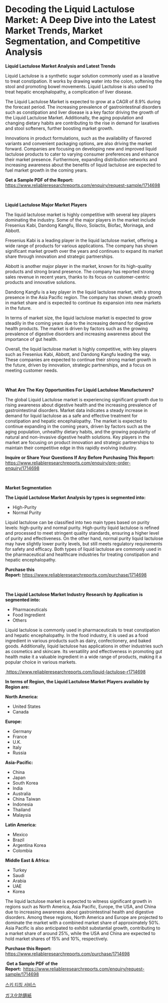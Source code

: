 <p><h1>Decoding the Liquid Lactulose Market: A Deep Dive into the Latest Market Trends, Market Segmentation, and Competitive Analysis</h1></p><p><strong>Liquid Lactulose Market Analysis and Latest Trends</strong></p>
<p><p>Liquid Lactulose is a synthetic sugar solution commonly used as a laxative to treat constipation. It works by drawing water into the colon, softening the stool and promoting bowel movements. Liquid Lactulose is also used to treat hepatic encephalopathy, a complication of liver disease.</p><p>The Liquid Lactulose Market is expected to grow at a CAGR of 8.9% during the forecast period. The increasing prevalence of gastrointestinal disorders such as constipation and liver disease is a key factor driving the growth of the Liquid Lactulose Market. Additionally, the aging population and changing dietary habits are contributing to the rise in demand for laxatives and stool softeners, further boosting market growth.</p><p>Innovations in product formulations, such as the availability of flavored variants and convenient packaging options, are also driving the market forward. Companies are focusing on developing new and improved liquid lactulose products to cater to varying consumer preferences and enhance their market presence. Furthermore, expanding distribution networks and increasing awareness about the benefits of liquid lactulose are expected to fuel market growth in the coming years.</p></p>
<p><strong>Get a Sample PDF of the Report:&nbsp;</strong> <a href="https://www.reliableresearchreports.com/enquiry/request-sample/1714698">https://www.reliableresearchreports.com/enquiry/request-sample/1714698</a></p>
<p>&nbsp;</p>
<p><strong>Liquid Lactulose Major Market Players</strong></p>
<p><p>The liquid lactulose market is highly competitive with several key players dominating the industry. Some of the major players in the market include Fresenius Kabi, Dandong Kangfu, Illovo, Solactis, Biofac, Morinaga, and Abbott.</p><p>Fresenius Kabi is a leading player in the liquid lactulose market, offering a wide range of products for various applications. The company has shown significant market growth over the years and continues to expand its market share through innovation and strategic partnerships.</p><p>Abbott is another major player in the market, known for its high-quality products and strong brand presence. The company has reported strong sales revenue in recent years, thanks to its focus on customer-centric products and innovative solutions.</p><p>Dandong Kangfu is a key player in the liquid lactulose market, with a strong presence in the Asia Pacific region. The company has shown steady growth in market share and is expected to continue its expansion into new markets in the future.</p><p>In terms of market size, the liquid lactulose market is expected to grow steadily in the coming years due to the increasing demand for digestive health products. The market is driven by factors such as the growing prevalence of digestive disorders and increasing awareness about the importance of gut health.</p><p>Overall, the liquid lactulose market is highly competitive, with key players such as Fresenius Kabi, Abbott, and Dandong Kangfu leading the way. These companies are expected to continue their strong market growth in the future, driven by innovation, strategic partnerships, and a focus on meeting customer needs.</p></p>
<p>&nbsp;</p>
<p><strong>What Are The Key Opportunities For Liquid Lactulose Manufacturers?</strong></p>
<p><p>The global Liquid Lactulose market is experiencing significant growth due to rising awareness about digestive health and the increasing prevalence of gastrointestinal disorders. Market data indicates a steady increase in demand for liquid lactulose as a safe and effective treatment for constipation and hepatic encephalopathy. The market is expected to continue expanding in the coming years, driven by factors such as the aging population, unhealthy dietary habits, and the growing popularity of natural and non-invasive digestive health solutions. Key players in the market are focusing on product innovation and strategic partnerships to maintain their competitive edge in this rapidly evolving industry.</p></p>
<p><strong>Inquire or Share Your Questions If Any Before Purchasing This Report:</strong> <a href="https://www.reliableresearchreports.com/enquiry/pre-order-enquiry/1714698">https://www.reliableresearchreports.com/enquiry/pre-order-enquiry/1714698</a></p>
<p>&nbsp;</p>
<p><strong>Market Segmentation</strong></p>
<p><strong>The Liquid Lactulose Market Analysis by types is segmented into:</strong></p>
<p><ul><li>High-Purity</li><li>Normal Purity</li></ul></p>
<p><p>Liquid lactulose can be classified into two main types based on purity levels: high-purity and normal purity. High-purity liquid lactulose is refined and processed to meet stringent quality standards, ensuring a higher level of purity and effectiveness. On the other hand, normal purity liquid lactulose may have slightly lower purity levels, but still meets regulatory requirements for safety and efficacy. Both types of liquid lactulose are commonly used in the pharmaceutical and healthcare industries for treating constipation and hepatic encephalopathy.</p></p>
<p><strong>Purchase this Report:&nbsp;</strong><a href="https://www.reliableresearchreports.com/purchase/1714698">https://www.reliableresearchreports.com/purchase/1714698</a></p>
<p>&nbsp;</p>
<p><strong>The Liquid Lactulose Market Industry Research by Application is segmented into:</strong></p>
<p><ul><li>Pharmaceuticals</li><li>Food Ingredient</li><li>Others</li></ul></p>
<p><p>Liquid lactulose is commonly used in pharmaceuticals to treat constipation and hepatic encephalopathy. In the food industry, it is used as a food ingredient in various products such as dairy, confectionery, and baked goods. Additionally, liquid lactulose has applications in other industries such as cosmetics and skincare. Its versatility and effectiveness in promoting gut health make it a valuable ingredient in a wide range of products, making it a popular choice in various markets.</p></p>
<p><a href="https://www.reliableresearchreports.com/liquid-lactulose-r1714698">&nbsp;https://www.reliableresearchreports.com/liquid-lactulose-r1714698</a></p>
<p><strong>In terms of Region, the Liquid Lactulose Market Players available by Region are:</strong></p>
<p>
    <p> <strong> North America: </strong>
        <ul>
            <li>United States</li>
            <li>Canada</li>
        </ul>
        </p> 
    <p> <strong> Europe: </strong>
        <ul>
            <li>Germany</li>
            <li>France</li>
            <li>U.K.</li>
            <li>Italy</li>
            <li>Russia</li>
        </ul>
        </p> 
    <p> <strong> Asia-Pacific: </strong>
        <ul>
            <li>China</li>
            <li>Japan</li>
            <li>South Korea</li>
            <li>India</li>
            <li>Australia</li>
            <li>China Taiwan</li>
            <li>Indonesia</li>
            <li>Thailand</li>
            <li>Malaysia</li>
        </ul>
        </p> 
    <p> <strong> Latin America: </strong>
        <ul>
            <li>Mexico</li>
            <li>Brazil</li>
            <li>Argentina Korea</li>
            <li>Colombia</li>
        </ul>
        </p> 
    <p> <strong> Middle East & Africa: </strong>
        <ul>
            <li>Turkey</li>
            <li>Saudi</li>
            <li>Arabia</li>
            <li>UAE</li>
            <li>Korea</li>
        </ul>
    </p>
    </p>
<p><p>The liquid lactulose market is expected to witness significant growth in regions such as North America, Asia Pacific, Europe, the USA, and China due to increasing awareness about gastrointestinal health and digestive disorders. Among these regions, North America and Europe are projected to dominate the market with a combined market share of approximately 50%. Asia Pacific is also anticipated to exhibit substantial growth, contributing to a market share of around 25%, while the USA and China are expected to hold market shares of 15% and 10%, respectively.</p></p>
<p><strong>Purchase this Report: </strong><a href="https://www.reliableresearchreports.com/purchase/1714698">https://www.reliableresearchreports.com/purchase/1714698</a></p>
<p>&nbsp;<strong>Get a Sample PDF of the Report:&nbsp;&nbsp;</strong><a href="https://www.reliableresearchreports.com/enquiry/request-sample/1714698">https://www.reliableresearchreports.com/enquiry/request-sample/1714698</a></p>
<p><strong></strong></p>
<p><p><a href="https://github.com/JosefaRice/Market-Research-Report-List-1/blob/main/8968163107705.md">스키 티칭 서비스</a></p><p><a href="https://github.com/lily-u-genius/Market-Research-Report-List-2/blob/main/1060672113414.md">ガス化防錆紙</a></p></p>